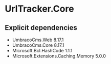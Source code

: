 ﻿# UrlTracker.Core

## Explicit dependencies
 - UmbracoCms.Web 8.17.1
 - UmbracoCms.Core 8.17.1
 - Microsoft.Bcl.HashCode 1.1.1
 - Microsoft.Extensions.Caching.Memory 5.0.0